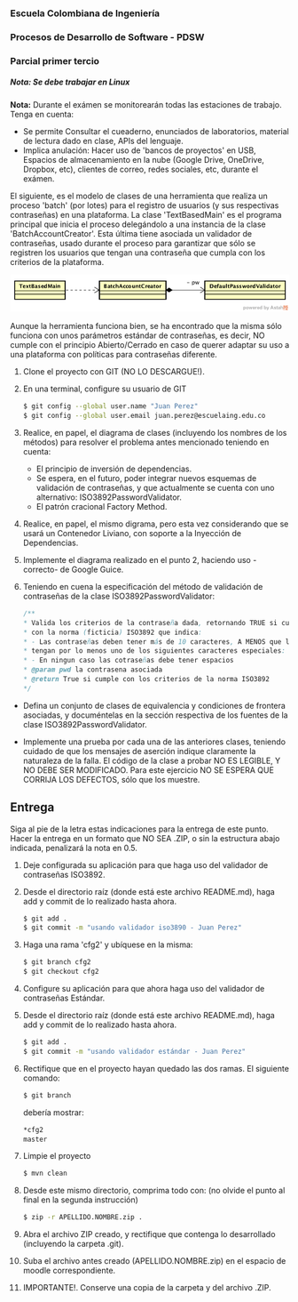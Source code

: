 ### Escuela Colombiana de Ingeniería
### Procesos de Desarrollo de Software - PDSW
### Parcial primer tercio

##### Nota: Se debe trabajar en Linux

__Nota:__ Durante el exámen se monitorearán todas las estaciones de trabajo. Tenga en cuenta:

* Se permite Consultar el cueaderno, enunciados de laboratorios, material de lectura dado en clase, APIs del lenguaje.
* Implica anulación: Hacer uso de 'bancos de proyectos' en USB, Espacios de almacenamiento en la nube (Google Drive, OneDrive, Dropbox, etc), clientes de correo, redes sociales, etc, durante el exámen. 


El siguiente, es el modelo de clases de una herramienta que realiza un proceso 'batch' (por lotes) para el registro de usuarios (y sus respectivas contraseñas) en una plataforma. La clase 'TextBasedMain' es el programa principal que inicia el proceso delegándolo a una instancia de la clase 'BatchAccountCreator'. Esta última tiene asociada un validador de contraseñas, usado durante el proceso para garantizar que sólo se registren los usuarios que tengan una contraseña que cumpla con los criterios de la plataforma.

![](img/Model1.png)

Aunque la herramienta funciona bien, se ha encontrado que la misma sólo funciona con unos parámetros estándar de contraseñas, es decir, NO cumple con el principio Abierto/Cerrado en caso de querer adaptar su uso a una plataforma con políticas para contraseñas diferente.


1. Clone el proyecto con GIT (NO LO DESCARGUE!).

2. En una terminal, configure su usuario de GIT

	```bash
	$ git config --global user.name "Juan Perez"
	$ git config --global user.email juan.perez@escuelaing.edu.co
	```

3. Realice, en papel, el diagrama de clases (incluyendo los nombres de los métodos) para resolver el problema antes mencionado teniendo en cuenta:
	- El principio de inversión de dependencias.
	- Se espera, en el futuro, poder integrar nuevos esquemas de validación de contraseñas, y que actualmente se cuenta con uno alternativo: ISO3892PasswordValidator.
	- El patrón cracional Factory Method.

4. Realice, en papel, el mismo digrama, pero esta vez considerando que se usará un Contenedor Liviano, con soporte a la Inyección de Dependencias.

5. Implemente el diagrama realizado en el punto 2, haciendo uso -correcto- de Google Guice.

6. Teniendo en cuena la especificación del método de validación de contraseñas de la clase ISO3892PasswordValidator:

	```java	
	/**
	* Valida los criterios de la contraseña dada, retornando TRUE si cumple
	* con la norma (ficticia) ISO3892 que indica:
	* - Las contraseñas deben tener más de 10 caracteres, A MENOS que las mismas
	* tengan por lo menos uno de los siguientes caracteres especiales:  !@#$%ˆ
	* - En ningun caso las cotraseñas debe tener espacios
	* @param pwd la contrasena asociada
	* @return True si cumple con los criterios de la norma ISO3892
	*/	
	```
	
* Defina un conjunto de clases de equivalencia y condiciones de frontera asociadas, y documéntelas en la sección respectiva de los fuentes de la clase ISO3892PasswordValidator.
	
* Implemente una prueba por cada una de las anteriores clases, teniendo cuidado de que los mensajes de aserción indique claramente la naturaleza de la falla. El código de la clase a probar NO ES LEGIBLE, Y NO DEBE SER MODIFICADO. Para este ejercicio NO SE ESPERA QUE CORRIJA LOS DEFECTOS, sólo que los muestre.

## Entrega

Siga al pie de la letra estas indicaciones para la entrega de este punto. Hacer la entrega en un formato que NO SEA .ZIP, o sin la estructura abajo indicada, penalizará la nota en 0.5.


1. Deje configurada su aplicación para que haga uso del validador de contraseñas ISO3892.

2. Desde el directorio raíz (donde está este archivo README.md), haga add y commit de lo realizado hasta ahora.

	```bash
	$ git add .
	$ git commit -m "usando validador iso3890 - Juan Perez"
	```

3. Haga una rama 'cfg2' y ubíquese en la misma:

	```bash
	$ git branch cfg2
	$ git checkout cfg2
	```
	
4. Configure su aplicación para que ahora haga uso del validador de contraseñas Estándar.

5. Desde el directorio raíz (donde está este archivo README.md), haga add y commit de lo realizado hasta ahora.

	```bash
	$ git add .
	$ git commit -m "usando validador estándar - Juan Perez"
	```
6. Rectifique que en el proyecto hayan quedado las dos ramas. El siguiente comando:

	```bash
	$ git branch
	```
	
	debería mostrar:
	
	```bash
	*cfg2
	master
	```

7. Limpie el proyecto

	```bash
	$ mvn clean
	```

4. Desde este mismo directorio, comprima todo con: (no olvide el punto al final en la segunda instrucción)

	```bash
	$ zip -r APELLIDO.NOMBRE.zip .
	```
5. Abra el archivo ZIP creado, y rectifique que contenga lo desarrollado (incluyendo la carpeta .git).

6. Suba el archivo antes creado (APELLIDO.NOMBRE.zip) en el espacio de moodle correspondiente.

7. IMPORTANTE!. Conserve una copia de la carpeta y del archivo .ZIP.